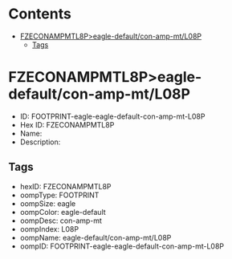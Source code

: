 



Contents
========

* [FZECONAMPMTL8P>eagle-default/con-amp-mt/L08P](#fzeconampmtl8peagle-defaultcon-amp-mtl08p)
	* [Tags](#tags)

# FZECONAMPMTL8P>eagle-default/con-amp-mt/L08P

- ID: FOOTPRINT-eagle-eagle-default-con-amp-mt-L08P
- Hex ID: FZECONAMPMTL8P
- Name: 
- Description: 

## Tags

- hexID: FZECONAMPMTL8P
- oompType: FOOTPRINT
- oompSize: eagle
- oompColor: eagle-default
- oompDesc: con-amp-mt
- oompIndex: L08P
- oompName: eagle-default/con-amp-mt/L08P
- oompID: FOOTPRINT-eagle-eagle-default-con-amp-mt-L08P
